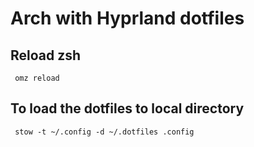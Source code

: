 # Arch with Hyprland dotfiles

## Reload zsh

` omz reload`

## To load the dotfiles to local directory

` stow -t ~/.config -d ~/.dotfiles .config`
